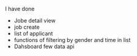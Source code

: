 I have done
- Jobe detail view
- job create
- list of applicant
- functions of filtering by gender and time in list
- Dahsboard few data api
